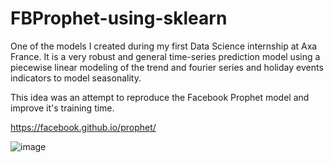 # FBProphet-using-sklearn

One of the models I created during my first Data Science internship at Axa France. It is a very robust and general time-series prediction model using a piecewise linear modeling of the trend and fourier series and holiday events indicators to model seasonality.

This idea was an attempt to reproduce the Facebook Prophet model and improve it's training time.

https://facebook.github.io/prophet/

![image](https://github.com/ThomasLi91/FBProphet-using-sklearn/assets/96530384/5574ad20-fa97-434a-9de7-49e202951103)
